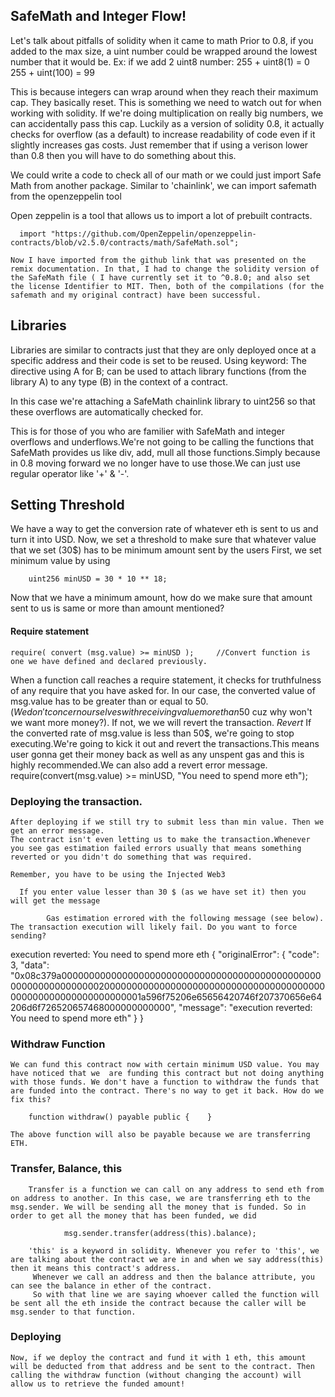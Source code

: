 ## SafeMath and Integer Flow!

  Let's talk about pitfalls of solidity when it came to math
  Prior to 0.8, if you added to the max size, a uint number could be wrapped around the lowest number that it would be. 
  Ex: if we add 2 uint8 number: 
    255 + uint8(1) = 0 
    255 + uint(100) = 99
    
  This is because integers can wrap around when they reach their maximum cap. They basically reset.
  This is something we need to watch out for when working with solidity. If we're doing multiplication on really big numbers, we can accidentally pass this cap. Luckily  as a version of solidity 0.8, it actually checks for overflow (as a default) to increase readability of code even if it slightly increases gas costs.
  Just remember that if using a verison lower than 0.8 then you will have to do something about this.
  
  We could write a code to check all of our math or we could just import Safe Math from another package. Similar to 'chainlink', we can import safemath from the openzeppelin tool
  
  Open zeppelin is a tool that allows us to import a lot of prebuilt contracts.
  
      import "https://github.com/OpenZeppelin/openzeppelin-contracts/blob/v2.5.0/contracts/math/SafeMath.sol";
      
    Now I have imported from the github link that was presented on the remix documentation. In that, I had to change the solidity version of the SafeMath file ( I have currently set it to ^0.8.0; and also set the license Identifier to MIT. Then, both of the compilations (for the safemath and my original contract) have been successful.

## Libraries 
  Libraries are similar to contracts just that they are only deployed once at a specific address and their code is set to be reused.
  Using keyword: The directive using A for B; can be used to attach library functions (from the library A) to any type (B) in the context of a contract.

In this case we're attaching a SafeMath chainlink library to uint256 so that these overflows are automatically checked for.

This is for those of you who are familier with SafeMath and integer overflows and underflows.We're not going to be calling the functions that SafeMath provides us like div, add, mull all those functions.Simply because in 0.8 moving forward we no longer have to use those.We can just use regular operator like '+' & '-'.

## Setting Threshold
  We have a way to get the conversion rate of whatever eth is sent to us and turn it into USD. Now, we set a threshold to make sure that whatever value that we set (30$) has to be minimum amount sent by the users
  First, we set minimum value by using 
      
        uint256 minUSD = 30 * 10 ** 18;
        
  Now that we have a minimum amount, how do we make sure that amount sent to us is same or more than amount mentioned?
#### Require statement
  
    require( convert (msg.value) >= minUSD );     //Convert function is one we have defined and declared previously.
    
 When a function call reaches a require statement, it checks for truthfulness of any require that you have asked for. In our case, the converted value of msg.value has to be greater than or equal to 50$. (We don't concern ourselves with receiving value more than 50$ cuz why won't we want more money?). If not, we we will revert the transaction.
 *Revert* If the converted rate of msg.value is less than 50$, we're going to stop executing.We're going to kick it out and revert the transactions.This means user gonna get their money back as well as any unspent gas and this is highly recommended.We can also add a revert error message.
 require(convert(msg.value) >= minUSD, "You need to spend more eth");
 
 
### Deploying the transaction.
    After deploying if we still try to submit less than min value. Then we get an error message.
    The contract isn't even letting us to make the transaction.Whenever you see gas estimation failed errors usually that means something reverted or you didn't do something that was required.
    
    Remember, you have to be using the Injected Web3 
    
      If you enter value lesser than 30 $ (as we have set it) then you will get the message
            
            Gas estimation errored with the following message (see below). The transaction execution will likely fail. Do you want to force sending?
execution reverted: You need to spend more eth { "originalError": { "code": 3, "data": "0x08c379a00000000000000000000000000000000000000000000000000000000000000020000000000000000000000000000000000000000000000000000000000000001a596f75206e65656420746f207370656e64206d6f726520657468000000000000", "message": "execution reverted: You need to spend more eth" } }

### Withdraw Function
    We can fund this contract now with certain minimum USD value. You may have noticed that we  are funding this contract but not doing anything with those funds. We don't have a function to withdraw the funds that are funded into the contract. There's no way to get it back. How do we fix this?
    
        function withdraw() payable public {    }
        
    The above function will also be payable because we are transferring ETH.
    
 ### Transfer, Balance, this
        
        Transfer is a function we can call on any address to send eth from on address to another. In this case, we are transferring eth to the msg.sender. We will be sending all the money that is funded. So in order to get all the money that has been funded, we did 
        
                msg.sender.transfer(address(this).balance);
        
        'this' is a keyword in solidity. Whenever you refer to 'this', we are talking about the contract we are in and when we say address(this) then it means this contract's address.
         Whenever we call an address and then the balance attribute, you can see the balance in ether of the contract.
         So with that line we are saying whoever called the function will be sent all the eth inside the contract because the caller will be msg.sender to that function.
         
### Deploying
    Now, if we deploy the contract and fund it with 1 eth, this amount will be deducted from that address and be sent to the contract. Then calling the withdraw function (without changing the account) will allow us to retrieve the funded amount!
  
